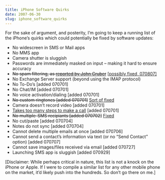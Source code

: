 ```yaml
---
title: iPhone Software Quirks
date: 2007-06-30
slug: iphone_software_quirks
---
```

<p>For the sake of argument, and posterity, I&#8217;m going to keep a running list of the iPhone&#8217;s quirks which could potentially be fixed by software updates:</p>

<ul>
<li>No widescreen in SMS or Mail apps</li>
<li>No MMS app</li>
<li>Camera shutter is sluggish</li>
<li>Passwords are immediately masked on input &#8211; making it hard to ensure accuracy</li>
<li><del>No spam filtering, as <a href="http://twitter.com/gruber/statuses/128517412">reported by John Gruber</a></del> <ins><a href="http://www.tuaw.com/2007/08/07/mac-webmail-now-does-server-side-spam-filtering/">[possibly fixed, 070807]</a></ins></li>
<li>No Exchange Server support (beyond using the IMAP protocol)</li>
<li>No To-Do&#8217;s [added 070701]</li>
<li>No Chat/IM [added 070701]</li>
<li>No voice activation/dialing [added 070701]</li>
<li><del>No custom ringtones [added 070701]</del> <ins>Sort of fixed</ins></li>
<li>Camera doesn&#8217;t record video [added 070701]</li>
<li><a href="http://www.stevenberlinjohnson.com/2007/07/how-to-make-the.html">Takes too many steps to make a call</a> [added 070701]</li>
<li><del>No multiple-SMS recipiants [added 070702]</del> <ins>Fixed</ins></li>
<li>No cut/paste [added 070704]</li>
<li>Notes do not sync [added 070704]</li>
<li>Cannot delete multiple emails at once [added 070706]</li>
<li>Cannot send a contact&#8217;s information via text (or no &#8220;Send Contact&#8221; option) [added 070707]</li>
<li>Cannot save images/files received via email [added 070727]</li>
<li>Launching SMS app is sluggish [added 070929]</li>
</ul>

<p>[Disclaimer: While perhaps critical in nature, this list is not a knock on the iPhone or Apple. If I were to compile a similar list for any other mobile phone on the market, it&#8217;d likely push into the hundreds. So don&#8217;t go there on me.]</p>